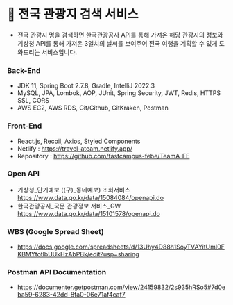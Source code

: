 # 🌈 전국 관광지 검색 서비스
* 전국 관광지 명을 검색하면 한국관광공사 API를 통해 가져온 해당 관광지의 정보와 기상청 API를 통해 가져온 3일치의 날씨를 보여주어 전국 여행을 계획할 수 있게 도와드리는 서비스입니다.

### Back-End
* JDK 11, Spring Boot 2.7.8, Gradle, IntelliJ 2022.3
* MySQL, JPA, Lombok, AOP, JUnit, Spring Security, JWT, Redis, HTTPS SSL, CORS
* AWS EC2, AWS RDS, Git/Github, GitKraken, Postman

### Front-End
* React.js, Recoil, Axios, Styled Components
* Netlify : https://travel-ateam.netlify.app/
* Repository : https://github.com/fastcampus-febe/TeamA-FE

### Open API
* 기상청_단기예보 ((구)_동네예보) 조회서비스 
https://www.data.go.kr/data/15084084/openapi.do
* 한국관광공사_국문 관광정보 서비스_GW
https://www.data.go.kr/data/15101578/openapi.do

### WBS (Google Spread Sheet)
* https://docs.google.com/spreadsheets/d/13Uhy4D88h1SoyTVAYitUmI0FKBMYtotlbUUkHzAbPBk/edit?usp=sharing

### Postman API Documentation
* https://documenter.getpostman.com/view/24159832/2s935hRSo5#7d0eba59-6283-42dd-8fa0-06e71af4caf7
